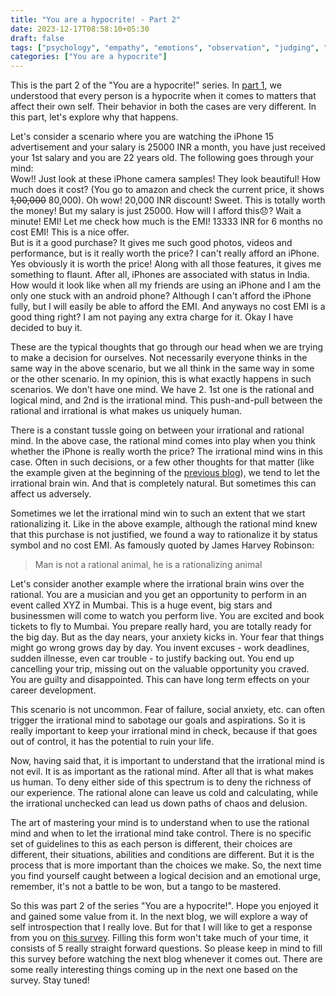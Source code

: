 ```yaml
---
title: "You are a hypocrite! - Part 2"
date: 2023-12-17T08:58:10+05:30
draft: false
tags: ["psychology", "empathy", "emotions", "observation", "judging", "rationality", "hypocrisy"]
categories: ["You are a hypocrite"]
---
```


This is the part 2 of the "You are a hypocrite!" series. In [part 1](/posts/you-are-a-hypocrite-1), we understood that every person is a hypocrite when it comes to matters that affect their own self. Their behavior in both the cases are very different. In this part, let's explore why that happens.  
  
Let's consider a scenario where you are watching the iPhone 15 advertisement and your salary is 25000 INR a month, you have just received your 1st salary and you are 22 years old. The following goes through your mind:  
Wow!! Just look at these iPhone camera samples! They look beautiful! How much does it cost? (You go to amazon and check the current price, it shows ~~1,00,000~~ 80,000). Oh wow! 20,000 INR discount! Sweet. This is totally worth the money! But my salary is just 25000. How will I afford this:disappointed:? Wait a minute! EMI! Let me check how much is the EMI! 13333 INR for 6 months no cost EMI! This is a nice offer.  
But is it a good purchase? It gives me such good photos, videos and performance, but is it really worth the price? I can't really afford an iPhone.  
Yes obviously it is worth the price! Along with all those features, it gives me something to flaunt. After all, iPhones are associated with status in India. How would it look like when all my friends are using an iPhone and I am the only one stuck with an android phone? Although I can't afford the iPhone fully, but I will easily be able to afford the EMI. And anyways no cost EMI is a good thing right? I am not paying any extra charge for it. Okay I have decided to buy it.  
  
These are the typical thoughts that go through our head when we are trying to make a decision for ourselves. Not necessarily everyone thinks in the same way in the above scenario, but we all think in the same way in some or the other scenario. In my opinion, this is what exactly happens in such scenarios. We don't have one mind. We have 2. 1st one is the rational and logical mind, and 2nd is the irrational mind. This push-and-pull between the rational and irrational is what makes us uniquely human.  

There is a constant tussle going on between your irrational and rational mind. In the above case, the rational mind comes into play when you think whether the iPhone is really worth the price? The irrational mind wins in this case. Often in such decisions, or a few other thoughts for that matter (like the example given at the beginning of the [previous blog](/posts/you-are-a-hypocrite-1)), we tend to let the irrational brain win. And that is completely natural. But sometimes this can affect us adversely.  
  
Sometimes we let the irrational mind win to such an extent that we start rationalizing it. Like in the above example, although the rational mind knew that this purchase is not justified, we found a way to rationalize it by status symbol and no cost EMI. As famously quoted by James Harvey Robinson:

> Man is not a rational animal, he is a rationalizing animal

Let's consider another example where the irrational brain wins over the rational. You are a musician and you get an opportunity to perform in an event called XYZ in Mumbai. This is a huge event, big stars and businessmen will come to watch you perform live. You are excited and book tickets to fly to Mumbai. You prepare really hard, you are totally ready for the big day. But as the day nears, your anxiety kicks in. Your fear that things might go wrong grows day by day. You invent excuses - work deadlines, sudden illnesse, even car trouble - to justify backing out. You end up cancelling your trip, missing out on the valuable opportunity you craved. You are guilty and disappointed. This can have long term effects on your career development.  
  
This scenario is not uncommon. Fear of failure, social anxiety, etc. can often trigger the irrational mind to sabotage our goals and aspirations. So it is really important to keep your irrational mind in check, because if that goes out of control, it has the potential to ruin your life.  
  
Now, having said that, it is important to understand that the irrational mind is not evil. It is as important as the rational mind. After all that is what makes us human. To deny either side of this spectrum is to deny the richness of our experience. The rational alone can leave us cold and calculating, while the irrational unchecked can lead us down paths of chaos and delusion.  
  
The art of mastering your mind is to understand when to use the rational mind and when to let the irrational mind take control. There is no specific set of guidelines to this as each person is different, their choices are different, their situations, abilities and conditions are different. But it is the process that is more important than the choices we make. So, the next time you find yourself caught between a logical decision and an emotional urge, remember, it's not a battle to be won, but a tango to be mastered.  
  
So this was part 2 of the series "You are a hypocrite!". Hope you enjoyed it and gained some value from it. In the next blog, we will explore a way of self introspection that I really love. But for that I will like to get a response from you on [this survey](https://forms.gle/X7wLAA7shAiiZKMB9). Filling this form won't take much of your time, it consists of 5 really straight forward questions. So please keep in mind to fill this survey before watching the next blog whenever it comes out. There are some really interesting things coming up in the next one based on the survey. Stay tuned!